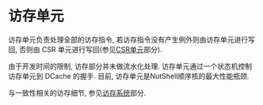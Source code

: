 # 访存单元

访存单元负责处理全部的访存指令, 若访存指令没有产生例外则由访存单元进行写回, 否则由 CSR 单元进行写回(参见[CSR单元](./csr.md)部分).

由于开发时间的限制, 访存部分并未做流水化处理. 访存单元通过一个状态机控制访存单元到 DCache 的握手. 目前, 访存单元是NutShell顺序核的最大性能瓶颈.

与一致性相关的访存细节, 参见[访存系统](../系统/mem.md)部分.
